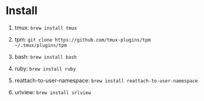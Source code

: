 # Install

1. tmux: ```brew install tmux```

2. tpm: ```git clone https://github.com/tmux-plugins/tpm ~/.tmux/plugins/tpm```

3. bash: ```brew install bash```

4. ruby: ```brew install ruby```

5. reattach-to-user-namespace: ```brew install reattach-to-user-namespace```

6. urlview: ```brew install urlview```

